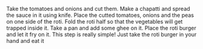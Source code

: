 Take the tomatoes and onions and cut them.
Make a chapatti and spread the sauce in it using knife.
Place the cutted tomatoes, onions and the peas on one side of the roti.
Fold the roti half so that the vegetables will get trapped inside it.
Take a pan and add some ghee on it.
Place the roti burger and let it fry on it.
This step is really simple! Just take the roti burger in your hand and eat it
